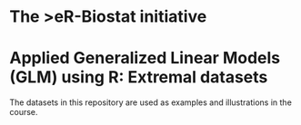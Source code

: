 # The >eR-Biostat initiative
#  Applied Generalized Linear Models (GLM) using R:  Extremal datasets
The datasets in this repository are used as examples and illustrations in the course.

